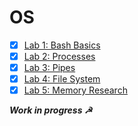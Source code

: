 # OS

- [x] [Lab 1: Bash Basics](https://github.com/el1telordy/OS/tree/master/Lab1)
- [x] [Lab 2: Processes](https://github.com/el1telordy/OS/tree/master/lab2)
- [x] [Lab 3: Pipes](https://github.com/el1telordy/OS/tree/master/Lab3)
- [x] [Lab 4: File System](https://github.com/el1telordy/OS/tree/master/Lab4)
- [x] [Lab 5: Memory Research](https://github.com/el1telordy/OS/tree/master/Lab5)

_**Work in progress ☭**_

